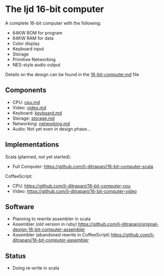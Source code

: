 <!-- =============================================================== -->
The ljd 16-bit computer
=======================

A complete 16-bit computer
with the following:
- 64KW ROM for program
- 64KW RAM for data
- Color display
- Keyboard input
- Storage
- Primitive Networking
- NES-style audio output

Details on the design can be found in the
[16-bit-computer.md](https://github.com/lj-ditrapani/16-bit-computer-specification/blob/master/16-bit-computer.md)
file


Components
----------

- CPU:  [cpu.md](https://github.com/lj-ditrapani/16-bit-computer-specification/cpu.md)
- Video:  [video.md](https://github.com/lj-ditrapani/16-bit-computer-specification/video.md)
- Keyboard:  [keyboard.md](https://github.com/lj-ditrapani/16-bit-computer-specification/keyboard.md)
- Storage:  [storage.md](https://github.com/lj-ditrapani/16-bit-computer-specification/storage.md)
- Networking:  [networking.md](https://github.com/lj-ditrapani/16-bit-computer-specification/networking.md)
- Audio:  Not yet even in design phase...


Implementations
--------------

Scala (planned, not yet started):
- Full Computer: <https://github.com/lj-ditrapani/16-bit-computer-scala>

CoffeeScript:
- CPU: <https://github.com/lj-ditrapani/16-bit-computer-cpu>
- Video: <https://github.com/lj-ditrapani/16-bit-computer-video>


Software
--------

- Planning to rewrite assembler in scala
- Assembler (old version in ruby) <https://github.com/lj-ditrapani/original-design-16-bit-computer-assembler>
- Assembler (abandoned rewrite in CoffeeScript) <https://github.com/lj-ditrapani/16-bit-computer-assembler>


Status
------

- Doing re-write in scala
